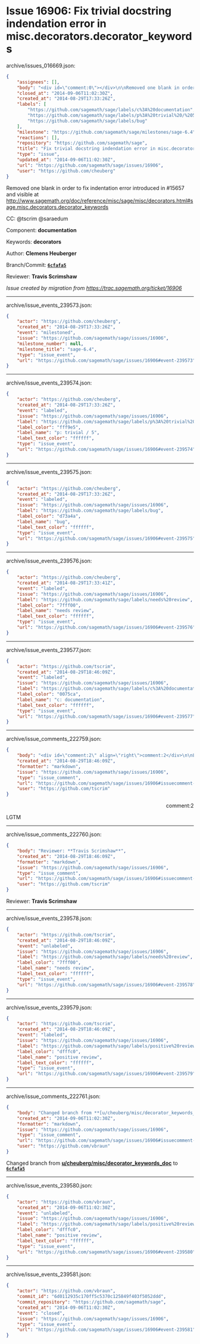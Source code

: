 # Issue 16906: Fix trivial docstring indendation error in misc.decorators.decorator_keywords

archive/issues_016669.json:
```json
{
    "assignees": [],
    "body": "<div id=\"comment:0\"></div>\n\nRemoved one blank in order to fix indentation error introduced in #15657 and visible at http://www.sagemath.org/doc/reference/misc/sage/misc/decorators.html#sage.misc.decorators.decorator_keywords\n\nCC:  @tscrim @saraedum\n\nComponent: **documentation**\n\nKeywords: **decorators**\n\nAuthor: **Clemens Heuberger**\n\nBranch/Commit: **[`6cfafa5`](https://github.com/sagemath/sagetrac-mirror/commit/6cfafa5722a0aca1a13634f5f667e187dc313174)**\n\nReviewer: **Travis Scrimshaw**\n\n_Issue created by migration from https://trac.sagemath.org/ticket/16906_\n\n",
    "closed_at": "2014-09-06T11:02:30Z",
    "created_at": "2014-08-29T17:33:26Z",
    "labels": [
        "https://github.com/sagemath/sage/labels/c%3A%20documentation",
        "https://github.com/sagemath/sage/labels/p%3A%20trivial%20/%205",
        "https://github.com/sagemath/sage/labels/bug"
    ],
    "milestone": "https://github.com/sagemath/sage/milestones/sage-6.4",
    "reactions": [],
    "repository": "https://github.com/sagemath/sage",
    "title": "Fix trivial docstring indendation error in misc.decorators.decorator_keywords",
    "type": "issue",
    "updated_at": "2014-09-06T11:02:30Z",
    "url": "https://github.com/sagemath/sage/issues/16906",
    "user": "https://github.com/cheuberg"
}
```
<div id="comment:0"></div>

Removed one blank in order to fix indentation error introduced in #15657 and visible at http://www.sagemath.org/doc/reference/misc/sage/misc/decorators.html#sage.misc.decorators.decorator_keywords

CC:  @tscrim @saraedum

Component: **documentation**

Keywords: **decorators**

Author: **Clemens Heuberger**

Branch/Commit: **[`6cfafa5`](https://github.com/sagemath/sagetrac-mirror/commit/6cfafa5722a0aca1a13634f5f667e187dc313174)**

Reviewer: **Travis Scrimshaw**

_Issue created by migration from https://trac.sagemath.org/ticket/16906_





---

archive/issue_events_239573.json:
```json
{
    "actor": "https://github.com/cheuberg",
    "created_at": "2014-08-29T17:33:26Z",
    "event": "milestoned",
    "issue": "https://github.com/sagemath/sage/issues/16906",
    "milestone_number": null,
    "milestone_title": "sage-6.4",
    "type": "issue_event",
    "url": "https://github.com/sagemath/sage/issues/16906#event-239573"
}
```



---

archive/issue_events_239574.json:
```json
{
    "actor": "https://github.com/cheuberg",
    "created_at": "2014-08-29T17:33:26Z",
    "event": "labeled",
    "issue": "https://github.com/sagemath/sage/issues/16906",
    "label": "https://github.com/sagemath/sage/labels/p%3A%20trivial%20/%205",
    "label_color": "fff9e5",
    "label_name": "p: trivial / 5",
    "label_text_color": "ffffff",
    "type": "issue_event",
    "url": "https://github.com/sagemath/sage/issues/16906#event-239574"
}
```



---

archive/issue_events_239575.json:
```json
{
    "actor": "https://github.com/cheuberg",
    "created_at": "2014-08-29T17:33:26Z",
    "event": "labeled",
    "issue": "https://github.com/sagemath/sage/issues/16906",
    "label": "https://github.com/sagemath/sage/labels/bug",
    "label_color": "d73a4a",
    "label_name": "bug",
    "label_text_color": "ffffff",
    "type": "issue_event",
    "url": "https://github.com/sagemath/sage/issues/16906#event-239575"
}
```



---

archive/issue_events_239576.json:
```json
{
    "actor": "https://github.com/cheuberg",
    "created_at": "2014-08-29T17:33:41Z",
    "event": "labeled",
    "issue": "https://github.com/sagemath/sage/issues/16906",
    "label": "https://github.com/sagemath/sage/labels/needs%20review",
    "label_color": "7fff00",
    "label_name": "needs review",
    "label_text_color": "ffffff",
    "type": "issue_event",
    "url": "https://github.com/sagemath/sage/issues/16906#event-239576"
}
```



---

archive/issue_events_239577.json:
```json
{
    "actor": "https://github.com/tscrim",
    "created_at": "2014-08-29T18:46:09Z",
    "event": "labeled",
    "issue": "https://github.com/sagemath/sage/issues/16906",
    "label": "https://github.com/sagemath/sage/labels/c%3A%20documentation",
    "label_color": "0075ca",
    "label_name": "c: documentation",
    "label_text_color": "ffffff",
    "type": "issue_event",
    "url": "https://github.com/sagemath/sage/issues/16906#event-239577"
}
```



---

archive/issue_comments_222759.json:
```json
{
    "body": "<div id=\"comment:2\" align=\"right\">comment:2</div>\n\nLGTM",
    "created_at": "2014-08-29T18:46:09Z",
    "formatter": "markdown",
    "issue": "https://github.com/sagemath/sage/issues/16906",
    "type": "issue_comment",
    "url": "https://github.com/sagemath/sage/issues/16906#issuecomment-222759",
    "user": "https://github.com/tscrim"
}
```

<div id="comment:2" align="right">comment:2</div>

LGTM



---

archive/issue_comments_222760.json:
```json
{
    "body": "Reviewer: **Travis Scrimshaw**",
    "created_at": "2014-08-29T18:46:09Z",
    "formatter": "markdown",
    "issue": "https://github.com/sagemath/sage/issues/16906",
    "type": "issue_comment",
    "url": "https://github.com/sagemath/sage/issues/16906#issuecomment-222760",
    "user": "https://github.com/tscrim"
}
```

Reviewer: **Travis Scrimshaw**



---

archive/issue_events_239578.json:
```json
{
    "actor": "https://github.com/tscrim",
    "created_at": "2014-08-29T18:46:09Z",
    "event": "unlabeled",
    "issue": "https://github.com/sagemath/sage/issues/16906",
    "label": "https://github.com/sagemath/sage/labels/needs%20review",
    "label_color": "7fff00",
    "label_name": "needs review",
    "label_text_color": "ffffff",
    "type": "issue_event",
    "url": "https://github.com/sagemath/sage/issues/16906#event-239578"
}
```



---

archive/issue_events_239579.json:
```json
{
    "actor": "https://github.com/tscrim",
    "created_at": "2014-08-29T18:46:09Z",
    "event": "labeled",
    "issue": "https://github.com/sagemath/sage/issues/16906",
    "label": "https://github.com/sagemath/sage/labels/positive%20review",
    "label_color": "dfffc0",
    "label_name": "positive review",
    "label_text_color": "ffffff",
    "type": "issue_event",
    "url": "https://github.com/sagemath/sage/issues/16906#event-239579"
}
```



---

archive/issue_comments_222761.json:
```json
{
    "body": "Changed branch from **[u/cheuberg/misc/decorator_keywords_doc](https://github.com/sagemath/sagetrac-mirror/tree/u/cheuberg/misc/decorator_keywords_doc)** to **[`6cfafa5`](https://github.com/sagemath/sagetrac-mirror/commit/6cfafa5722a0aca1a13634f5f667e187dc313174)**",
    "created_at": "2014-09-06T11:02:30Z",
    "formatter": "markdown",
    "issue": "https://github.com/sagemath/sage/issues/16906",
    "type": "issue_comment",
    "url": "https://github.com/sagemath/sage/issues/16906#issuecomment-222761",
    "user": "https://github.com/vbraun"
}
```

Changed branch from **[u/cheuberg/misc/decorator_keywords_doc](https://github.com/sagemath/sagetrac-mirror/tree/u/cheuberg/misc/decorator_keywords_doc)** to **[`6cfafa5`](https://github.com/sagemath/sagetrac-mirror/commit/6cfafa5722a0aca1a13634f5f667e187dc313174)**



---

archive/issue_events_239580.json:
```json
{
    "actor": "https://github.com/vbraun",
    "created_at": "2014-09-06T11:02:30Z",
    "event": "unlabeled",
    "issue": "https://github.com/sagemath/sage/issues/16906",
    "label": "https://github.com/sagemath/sage/labels/positive%20review",
    "label_color": "dfffc0",
    "label_name": "positive review",
    "label_text_color": "ffffff",
    "type": "issue_event",
    "url": "https://github.com/sagemath/sage/issues/16906#event-239580"
}
```



---

archive/issue_events_239581.json:
```json
{
    "actor": "https://github.com/vbraun",
    "commit_id": "6d0112935c170ff5c5370c125849f403f5052ddd",
    "commit_repository": "https://github.com/sagemath/sage",
    "created_at": "2014-09-06T11:02:30Z",
    "event": "closed",
    "issue": "https://github.com/sagemath/sage/issues/16906",
    "type": "issue_event",
    "url": "https://github.com/sagemath/sage/issues/16906#event-239581"
}
```
